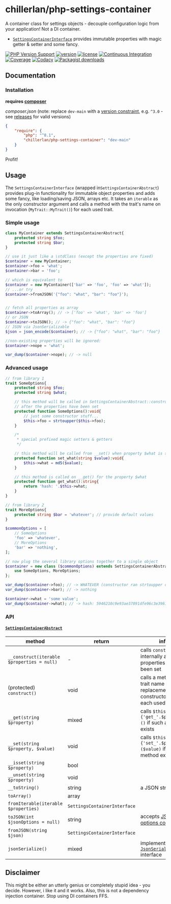 # chillerlan/php-settings-container

A container class for settings objects - decouple configuration logic from your application! Not a DI container.
- [`SettingsContainerInterface`](https://github.com/chillerlan/php-settings-container/blob/main/src/SettingsContainerInterface.php) provides immutable properties with magic getter & setter and some fancy.

[![PHP Version Support][php-badge]][php]
[![version][packagist-badge]][packagist]
[![license][license-badge]][license]
[![Continuous Integration][gh-action-badge]][gh-action]
[![Coverage][coverage-badge]][coverage]
[![Codacy][codacy-badge]][codacy]
[![Packagist downloads][downloads-badge]][downloads]

[php-badge]: https://img.shields.io/packagist/php-v/chillerlan/php-settings-container?logo=php&color=8892BF
[php]: https://www.php.net/supported-versions.php
[packagist-badge]: https://img.shields.io/packagist/v/chillerlan/php-settings-container.svg?logo=packagist
[packagist]: https://packagist.org/packages/chillerlan/php-settings-container
[license-badge]: https://img.shields.io/github/license/chillerlan/php-settings-container.svg
[license]: https://github.com/chillerlan/php-settings-container/blob/main/LICENSE
[coverage-badge]: https://img.shields.io/codecov/c/github/chillerlan/php-settings-container.svg?logo=codecov
[coverage]: https://codecov.io/github/chillerlan/php-settings-container
[codacy-badge]: https://img.shields.io/codacy/grade/612a380f27c54fc1851b380896af2a92/main?logo=codacy
[codacy]: https://www.codacy.com/gh/chillerlan/php-settings-container/dashboard?branch=main
[downloads-badge]: https://img.shields.io/packagist/dt/chillerlan/php-settings-container.svg?logo=packagist
[downloads]: https://packagist.org/packages/chillerlan/php-settings-container/stats
[gh-action-badge]: https://img.shields.io/github/actions/workflow/status/chillerlan/php-settings-container/ci.yml?branch=main&logo=github
[gh-action]: https://github.com/chillerlan/php-settings-container/actions/workflows/ci.yml?query=branch%3Amain

## Documentation

### Installation
**requires [composer](https://getcomposer.org)**

*composer.json* (note: replace `dev-main` with a [version constraint](https://getcomposer.org/doc/articles/versions.md#writing-version-constraints), e.g. `^3.0` - see [releases](https://github.com/chillerlan/php-settings-container/releases) for valid versions)
```json
{
	"require": {
		"php": "^8.1",
		"chillerlan/php-settings-container": "dev-main"
	}
}
```

Profit!

## Usage

The `SettingsContainerInterface` (wrapped in`SettingsContainerAbstract`) provides plug-in functionality for immutable object properties and adds some fancy, like loading/saving JSON, arrays etc.
It takes an `iterable` as the only constructor argument and calls a method with the trait's name on invocation (`MyTrait::MyTrait()`) for each used trait.

### Simple usage
```php
class MyContainer extends SettingsContainerAbstract{
	protected string $foo;
	protected string $bar;
}
```

```php
// use it just like a \stdClass (except the properties are fixed)
$container = new MyContainer;
$container->foo = 'what';
$container->bar = 'foo';

// which is equivalent to
$container = new MyContainer(['bar' => 'foo', 'foo' => 'what']);
// ...or try
$container->fromJSON('{"foo": "what", "bar": "foo"}');


// fetch all properties as array
$container->toArray(); // -> ['foo' => 'what', 'bar' => 'foo']
// or JSON
$container->toJSON(); // -> {"foo": "what", "bar": "foo"}
// JSON via JsonSerializable
$json = json_encode($container); // -> {"foo": "what", "bar": "foo"}

//non-existing properties will be ignored:
$container->nope = 'what';

var_dump($container->nope); // -> null
```

### Advanced usage
```php
// from library 1
trait SomeOptions{
	protected string $foo;
	protected string $what;

	// this method will be called in SettingsContainerAbstract::construct()
	// after the properties have been set
	protected function SomeOptions():void{
		// just some constructor stuff...
		$this->foo = strtoupper($this->foo);
	}

	/*
	 * special prefixed magic setters & getters
	 */

	// this method will be called from __set() when property $what is set
	protected function set_what(string $value):void{
		$this->what = md5($value);
	}

	// this method is called on __get() for the property $what
	protected function get_what():string{
		return 'hash: '.$this->what;
	}
}

// from library 2
trait MoreOptions{
	protected string $bar = 'whatever'; // provide default values
}
```

```php
$commonOptions = [
	// SomeOptions
	'foo' => 'whatever',
	// MoreOptions
	'bar' => 'nothing',
];

// now plug the several library options together to a single object
$container = new class ($commonOptions) extends SettingsContainerAbstract{
	use SomeOptions, MoreOptions;
};

var_dump($container->foo); // -> WHATEVER (constructor ran strtoupper on the value)
var_dump($container->bar); // -> nothing

$container->what = 'some value';
var_dump($container->what); // -> hash: 5946210c9e93ae37891dfe96c3e39614 (custom getter added "hash: ")
```

### API

#### [`SettingsContainerAbstract`](https://github.com/chillerlan/php-settings-container/blob/main/src/SettingsContainerAbstract.php)

| method                                     | return                       | info                                                                                                            |
|--------------------------------------------|------------------------------|-----------------------------------------------------------------------------------------------------------------|
| `__construct(iterable $properties = null)` | -                            | calls `construct()` internally after the properties have been set                                               |
| (protected) `construct()`                  | void                         | calls a method with trait name as replacement constructor for each used trait                                   |
| `__get(string $property)`                  | mixed                        | calls `$this->{'get_'.$property}()` if such a method exists                                                     |
| `__set(string $property, $value)`          | void                         | calls `$this->{'set_'.$property}($value)` if such a method exists                                               |
| `__isset(string $property)`                | bool                         |                                                                                                                 |
| `__unset(string $property)`                | void                         |                                                                                                                 |
| `__toString()`                             | string                       | a JSON string                                                                                                   |
| `toArray()`                                | array                        |                                                                                                                 |
| `fromIterable(iterable $properties)`       | `SettingsContainerInterface` |                                                                                                                 |
| `toJSON(int $jsonOptions = null)`          | string                       | accepts [JSON options constants](http://php.net/manual/json.constants.php)                                      |
| `fromJSON(string $json)`                   | `SettingsContainerInterface` |                                                                                                                 |
| `jsonSerialize()`                          | mixed                        | implements the [`JsonSerializable`](https://www.php.net/manual/en/jsonserializable.jsonserialize.php) interface |

## Disclaimer
This might be either an utterly genius or completely stupid idea - you decide. However, i like it and it works.
Also, this is not a dependency injection container. Stop using DI containers FFS.
